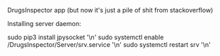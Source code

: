 DrugsInspector app (but now it's just a pile of shit from stackoverflow)


Installing server daemon:

sudo pip3 install jpysocket '\n'
sudo systemctl enable  <file path to project>/DrugsInspector/Server/srv.service '\n'
sudo systemctl restart srv '\n'
